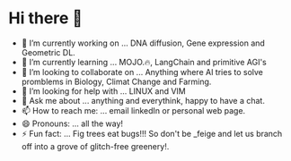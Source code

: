 # Hi there 👋


- 🔭 I’m currently working on ... DNA diffusion, Gene expression and Geometric DL. 
- 🌱 I’m currently learning ... MOJO.🔥, LangChain and primitive AGI's   
- 👯 I’m looking to collaborate on ... Anything where AI tries to solve promblems in Biology, Climat Change and Farming.
- 🤔 I’m looking for help with ... LINUX and VIM
- 💬 Ask me about ... anything and everythink, happy to have a chat. 
- 📫 How to reach me: ... email linkedIn or personal web page.
- 😄 Pronouns: ... all the way! 
- ⚡ Fun fact: ... Fig trees eat bugs!!! So don't be _feige and let us branch off into a grove of glitch-free greenery!.  
